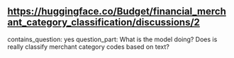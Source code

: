 ## https://huggingface.co/Budget/financial_merchant_category_classification/discussions/2

contains_question: yes
question_part: What is the model doing? Does is really classify merchant category codes based on text?